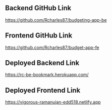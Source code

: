 ## Backend GitHub Link
https://github.com/Rcharles87/budgeting-app-be

## Frontend GitHub Link
https://github.com/Rcharles87/budget-app-fe

## Deployed Backend Link
https://rc-be-bookmark.herokuapp.com/

## Deployed Frontend Link
https://vigorous-ramanujan-edd518.netlify.app